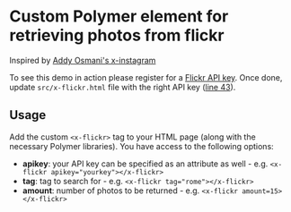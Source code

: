 # Custom Polymer element for retrieving photos from flickr

Inspired by <a href="https://github.com/addyosmani/x-instagram/" target="_blank">Addy Osmani's x-instagram</a>

To see this demo in action please register for a <a href="http://www.flickr.com/services/apps/create/apply/" target="_blank">Flickr API key</a>. Once done, update <code>src/x-flickr.html</code> file with the right API key (<a href="https://github.com/tamaspiros/x-flickr/blob/master/src/x-flickr.html#L43">line 43</a>).

## Usage
Add the custom <code>&lt;x-flickr></code> tag to your HTML page (along with the necessary Polymer libraries). You have access to the following options:

<ul>
  <li><strong>apikey</strong>: your API key can be specified as an attribute as well - e.g. <code>&lt;x-flickr apikey="yourkey">&lt;/x-flickr></code></li>
  <li><strong>tag</strong>: tag to search for - e.g. <code>&lt;x-flickr tag="rome">&lt;/x-flickr></code></li>
  <li><strong>amount</strong>: number of photos to be returned - e.g. <code>&lt;x-flickr amount=15>&lt;/x-flickr></code></li>
</ul>